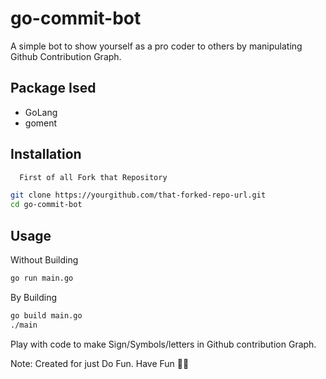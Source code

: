 # go-commit-bot
A simple bot to show yourself as a pro coder to others by manipulating Github Contribution Graph. 

## Package Ised
- GoLang
- goment  

## Installation
```sh
  First of all Fork that Repository
```
```sh
git clone https://yourgithub.com/that-forked-repo-url.git
cd go-commit-bot
```
## Usage
Without Building
```sh
go run main.go
```

By Building
```sh
go build main.go
./main
```

Play with code to make Sign/Symbols/letters in Github contribution Graph.

Note: Created for just Do Fun. Have Fun 🤣😘

